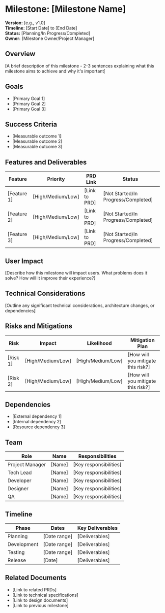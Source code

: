 # Milestone: [Milestone Name]

**Version:** [e.g., v1.0]  
**Timeline:** [Start Date] to [End Date]  
**Status:** [Planning/In Progress/Completed]  
**Owner:** [Milestone Owner/Project Manager]

## Overview

[A brief description of this milestone - 2-3 sentences explaining what this milestone aims to achieve and why it's important]

## Goals

- [Primary Goal 1]
- [Primary Goal 2]
- [Primary Goal 3]

## Success Criteria

- [Measurable outcome 1]
- [Measurable outcome 2]
- [Measurable outcome 3]

## Features and Deliverables

| Feature | Priority | PRD Link | Status |
|---------|----------|----------|--------|
| [Feature 1] | [High/Medium/Low] | [Link to PRD] | [Not Started/In Progress/Completed] |
| [Feature 2] | [High/Medium/Low] | [Link to PRD] | [Not Started/In Progress/Completed] |
| [Feature 3] | [High/Medium/Low] | [Link to PRD] | [Not Started/In Progress/Completed] |

## User Impact

[Describe how this milestone will impact users. What problems does it solve? How will it improve their experience?]

## Technical Considerations

[Outline any significant technical considerations, architecture changes, or dependencies]

## Risks and Mitigations

| Risk | Impact | Likelihood | Mitigation Plan |
|------|--------|------------|-----------------|
| [Risk 1] | [High/Medium/Low] | [High/Medium/Low] | [How will you mitigate this risk?] |
| [Risk 2] | [High/Medium/Low] | [High/Medium/Low] | [How will you mitigate this risk?] |

## Dependencies

- [External dependency 1]
- [Internal dependency 2]
- [Resource dependency 3]

## Team

| Role | Name | Responsibilities |
|------|------|------------------|
| Project Manager | [Name] | [Key responsibilities] |
| Tech Lead | [Name] | [Key responsibilities] |
| Developer | [Name] | [Key responsibilities] |
| Designer | [Name] | [Key responsibilities] |
| QA | [Name] | [Key responsibilities] |

## Timeline

| Phase | Dates | Key Deliverables |
|-------|-------|------------------|
| Planning | [Date range] | [Deliverables] |
| Development | [Date range] | [Deliverables] |
| Testing | [Date range] | [Deliverables] |
| Release | [Date] | [Deliverables] |

## Related Documents

- [Link to related PRDs]
- [Link to technical specifications]
- [Link to design documents]
- [Link to previous milestone]
